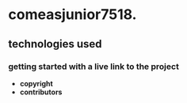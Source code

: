 # comeasjunior7518.
## technologies used
### getting started with a live link to the project
- **copyright**
- **contributors**
